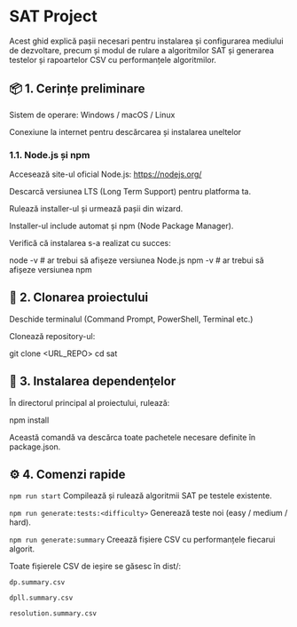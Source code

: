 # SAT Project

Acest ghid explică pașii necesari pentru instalarea și configurarea mediului de dezvoltare, precum și modul de rulare a algoritmilor SAT și generarea testelor și rapoartelor CSV cu performanțele algoritmilor.

## 📦 1. Cerințe preliminare

Sistem de operare: Windows / macOS / Linux

Conexiune la internet pentru descărcarea și instalarea uneltelor

### 1.1. Node.js și npm

Accesează site-ul oficial Node.js: https://nodejs.org/

Descarcă versiunea LTS (Long Term Support) pentru platforma ta.

Rulează installer-ul și urmează pașii din wizard.

Installer-ul include automat și npm (Node Package Manager).

Verifică că instalarea s-a realizat cu succes:

node -v   # ar trebui să afișeze versiunea Node.js
npm -v    # ar trebui să afișeze versiunea npm

## 🚀 2. Clonarea proiectului

Deschide terminalul (Command Prompt, PowerShell, Terminal etc.)

Clonează repository-ul:

git clone <URL_REPO>
cd sat

## 🔧 3. Instalarea dependențelor

În directorul principal al proiectului, rulează:

npm install

Această comandă va descărca toate pachetele necesare definite în package.json.

## ⚙️ 4. Comenzi rapide

`npm run start`
Compilează și rulează algoritmii SAT pe testele existente.

`npm run generate:tests:<difficulty>`
Generează teste noi (easy / medium / hard).

`npm run generate:summary`
Creează fișiere CSV cu performanțele fiecarui algorit.

Toate fișierele CSV de ieșire se găsesc în dist/:

`dp.summary.csv`

`dpll.summary.csv`

`resolution.summary.csv`
